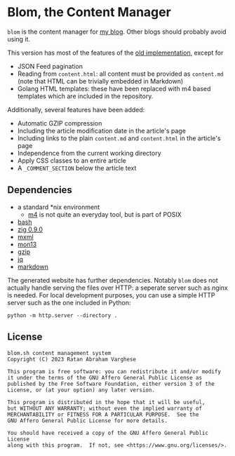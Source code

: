 # Blom, the Content Manager

`blom` is the content manager for [my blog](http://ratan.blog). Other blogs should probably avoid using it.

This version has most of the features of the [old implementation](https://github.com/ratanvarghese/blom), except for 
+ JSON Feed pagination
+ Reading from `content.html`: all content must be provided as `content.md` (note that HTML can be trivially embedded in Markdown)
+ Golang HTML templates: these have been replaced with m4 based templates which are included in the repository.

Additionally, several features have been added:
+ Automatic GZIP compression
+ Including the article modification date in the article's page
+ Including links to the plain `content.md` and `content.html` in the article's page
+ Independence from the current working directory
+ Apply CSS classes to an entire article
+ A `_COMMENT_SECTION` below the article text

## Dependencies

+ a standard \*nix environment
  + [m4](https://www.gnu.org/software/m4/m4.html) is not quite an everyday tool, but is part of POSIX
+ [bash](https://tiswww.case.edu/php/chet/bash/bashtop.html)
+ [zig 0.9.0](https://ziglang.org)
+ [mxml](https://www.msweet.org/mxml/)
+ [mon13](https://github.com/ratanvarghese/mon13)
+ [gzip](https://gnu.org/software/gzip)
+ [jq](https://www.stedolan.github.io/jq/)
+ [markdown](https://daringfireball.net/projects/markdown/)

The generated website has further dependencies. Notably `blom` does not actually handle serving the files over HTTP: a seperate server such as nginx is needed. For local development purposes, you can use a simple HTTP server such as the one included in Python:

```
python -m http.server --directory .
```

## License

    blom.sh content management system
    Copyright (C) 2023 Ratan Abraham Varghese

    This program is free software: you can redistribute it and/or modify
    it under the terms of the GNU Affero General Public License as
    published by the Free Software Foundation, either version 3 of the
    License, or (at your option) any later version.

    This program is distributed in the hope that it will be useful,
    but WITHOUT ANY WARRANTY; without even the implied warranty of
    MERCHANTABILITY or FITNESS FOR A PARTICULAR PURPOSE.  See the
    GNU Affero General Public License for more details.

    You should have received a copy of the GNU Affero General Public License
    along with this program.  If not, see <https://www.gnu.org/licenses/>.
